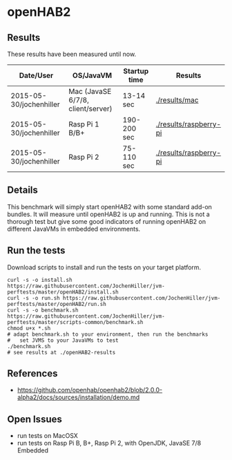 # openHAB2

## Results

These results have been measured until now.

| Date/User | OS/JavaVM | Startup time | Results |
| --------- | --------- | ----- | ------- |
| 2015-05-30/jochenhiller | Mac (JavaSE 6/7/8, client/server) | 13-14 sec | [./results/mac](./results/mac) |
| 2015-05-30/jochenhiller | Rasp Pi 1 B/B+ | 190-200 sec | [./results/raspberry-pi](./results/raspberry-pi) |
| 2015-05-30/jochenhiller | Rasp Pi 2 | 75-110 sec | [./results/raspberry-pi](./results/raspberry-pi) |

## Details

This benchmark will simply start openHAB2 with some standard add-on bundles. It will measure until openHAB2 is up and running.
This is not a thorough test but give some good indicators of running openHAB2 on different JavaVMs in embedded environments.

## Run the tests

Download scripts to install and run the tests on your target platform.

```
curl -s -o install.sh https://raw.githubusercontent.com/JochenHiller/jvm-perftests/master/openHAB2/install.sh
curl -s -o run.sh https://raw.githubusercontent.com/JochenHiller/jvm-perftests/master/openHAB2/run.sh
curl -s -o benchmark.sh https://raw.githubusercontent.com/JochenHiller/jvm-perftests/master/scripts-common/benchmark.sh
chmod u+x *.sh
# adapt benchmark.sh to your environment, then run the benchmarks
#   set JVMS to your JavaVMs to test
./benchmark.sh
# see results at ./openHAB2-results
```

## References

* https://github.com/openhab/openhab2/blob/2.0.0-alpha2/docs/sources/installation/demo.md

## Open Issues

* run tests on MacOSX
* run tests on Rasp Pi B, B+, Rasp Pi 2, with OpenJDK, JavaSE 7/8 Embedded
